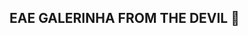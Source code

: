 ## EAE GALERINHA FROM THE DEVIL 👋

<!--
**JBLSNYBLK/JBLSNYBLK** is a ✨ _special_ ✨ repository because its `README.md` (this file) appears on your GitHub profile.

Here are some ideas to get you started:

- 🔭 I’m currently working on MERCEDES-BENZ AMG
- 🌱 I’m currently learning PROGRAMATION
- 👯 I’m looking to collaborate on ATIVITY OF DALS TEATCHER
- 🤔 I’m looking for help with MAKE FRIENDS
- 💬 Ask me about GAMES AND FORMULA ONE
- 📫 How to reach me:SEND ME A ZAP ZAP
- 😄 Pronouns: WHERE IS THE BATHROOM OF NON BYNARIES
- ⚡ Fun fact: I'M NOT MISOGINO
-->
